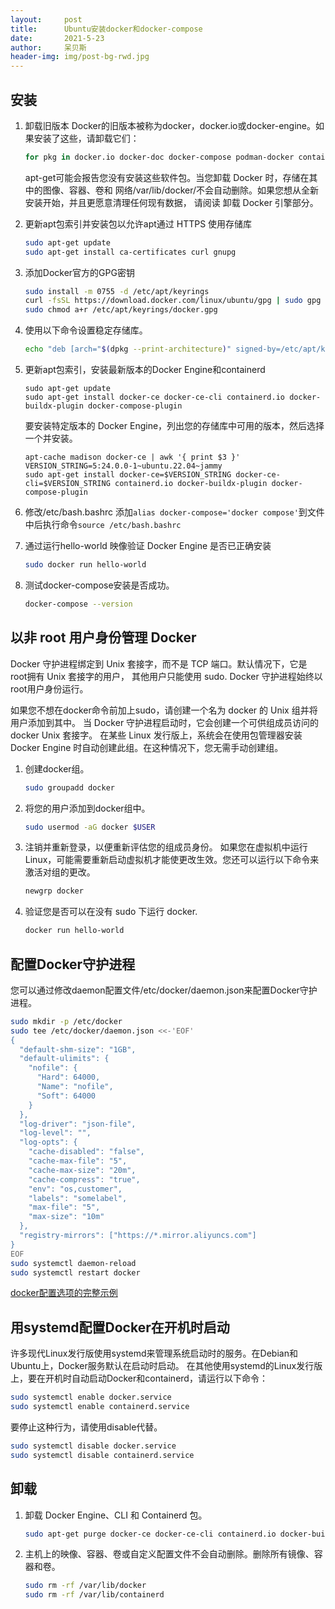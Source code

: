 ```yaml
---
layout:     post
title:      Ubuntu安装docker和docker-compose
date:       2021-5-23
author:     呆贝斯
header-img: img/post-bg-rwd.jpg
---
```

## 安装

1. 卸载旧版本
    Docker的旧版本被称为docker，docker.io或docker-engine。如果安装了这些，请卸载它们：

    ```bash
    for pkg in docker.io docker-doc docker-compose podman-docker containerd runc; do sudo apt-get remove $pkg; done
    ```

    apt-get可能会报告您没有安装这些软件包。当您卸载 Docker 时，存储在其中的图像、容器、卷和
    网络/var/lib/docker/不会自动删除。如果您想从全新安装开始，并且更愿意清理任何现有数据，
    请阅读 卸载 Docker 引擎部分。

2. 更新apt包索引并安装包以允许apt通过 HTTPS 使用存储库

    ```bash
    sudo apt-get update
    sudo apt-get install ca-certificates curl gnupg
    ```

3. 添加Docker官方的GPG密钥

    ```bash
    sudo install -m 0755 -d /etc/apt/keyrings
    curl -fsSL https://download.docker.com/linux/ubuntu/gpg | sudo gpg --dearmor -o /etc/apt/keyrings/docker.gpg
    sudo chmod a+r /etc/apt/keyrings/docker.gpg
    ```

4. 使用以下命令设置稳定存储库。

    ```bash
    echo "deb [arch="$(dpkg --print-architecture)" signed-by=/etc/apt/keyrings/docker.gpg] https://download.docker.com/linux/ubuntu "$(. /etc/os-release && echo "$VERSION_CODENAME")" stable" | sudo tee /etc/apt/sources.list.d/docker.list > /dev/null
    ```

5. 更新apt包索引，安装最新版本的Docker Engine和containerd

    ``` shell
    sudo apt-get update
    sudo apt-get install docker-ce docker-ce-cli containerd.io docker-buildx-plugin docker-compose-plugin
    ```

    要安装特定版本的 Docker Engine，列出您的存储库中可用的版本，然后选择一个并安装。

    ``` shell
    apt-cache madison docker-ce | awk '{ print $3 }'
    VERSION_STRING=5:24.0.0-1~ubuntu.22.04~jammy
    sudo apt-get install docker-ce=$VERSION_STRING docker-ce-cli=$VERSION_STRING containerd.io docker-buildx-plugin docker-compose-plugin
    ```

6. 修改/etc/bash.bashrc
   添加`alias docker-compose='docker compose'`到文件中后执行命令`source /etc/bash.bashrc`

7. 通过运行hello-world 映像验证 Docker Engine 是否已正确安装

    ```bash
    sudo docker run hello-world
    ```

8. 测试docker-compose安装是否成功。

    ```bash
    docker-compose --version
    ```

## 以非 root 用户身份管理 Docker

Docker 守护进程绑定到 Unix 套接字，而不是 TCP 端口。默认情况下，它是 root拥有 Unix 套接字的用户，
其他用户只能使用 sudo. Docker 守护进程始终以root用户身份运行。

如果您不想在docker命令前加上sudo，请创建一个名为 docker 的 Unix 组并将用户添加到其中。
当 Docker 守护进程启动时，它会创建一个可供组成员访问的 docker Unix 套接字。
在某些 Linux 发行版上，系统会在使用包管理器安装 Docker Engine 时自动创建此组。在这种情况下，您无需手动创建组。

1. 创建docker组。

   ```bash
   sudo groupadd docker
   ```

2. 将您的用户添加到docker组中。

   ```bash
   sudo usermod -aG docker $USER
   ```

3. 注销并重新登录，以便重新评估您的组成员身份。
   如果您在虚拟机中运行 Linux，可能需要重新启动虚拟机才能使更改生效。您还可以运行以下命令来激活对组的更改。

   ```bash
   newgrp docker
   ```

4. 验证您是否可以在没有 sudo 下运行 docker.

   ```bash
   docker run hello-world
   ```

## 配置Docker守护进程

您可以通过修改daemon配置文件/etc/docker/daemon.json来配置Docker守护进程。

```bash
sudo mkdir -p /etc/docker
sudo tee /etc/docker/daemon.json <<-'EOF'
{
  "default-shm-size": "1GB",
  "default-ulimits": {
    "nofile": {
      "Hard": 64000,
      "Name": "nofile",
      "Soft": 64000
    }
  },
  "log-driver": "json-file",
  "log-level": "",
  "log-opts": {
    "cache-disabled": "false",
    "cache-max-file": "5",
    "cache-max-size": "20m",
    "cache-compress": "true",
    "env": "os,customer",
    "labels": "somelabel",
    "max-file": "5",
    "max-size": "10m"
  },
  "registry-mirrors": ["https://*.mirror.aliyuncs.com"]
}
EOF
sudo systemctl daemon-reload
sudo systemctl restart docker
```

[docker配置选项的完整示例](https://docs.docker.com/engine/reference/commandline/dockerd/#on-linux)

## 用systemd配置Docker在开机时启动

许多现代Linux发行版使用systemd来管理系统启动时的服务。在Debian和Ubuntu上，Docker服务默认在启动时启动。
在其他使用systemd的Linux发行版上，要在开机时自动启动Docker和containerd，请运行以下命令：

```bash
sudo systemctl enable docker.service
sudo systemctl enable containerd.service
```

要停止这种行为，请使用disable代替。

```bash
sudo systemctl disable docker.service
sudo systemctl disable containerd.service
```

## 卸载

1. 卸载 Docker Engine、CLI 和 Containerd 包。

    ```bash
    sudo apt-get purge docker-ce docker-ce-cli containerd.io docker-buildx-plugin docker-compose-plugin docker-ce-rootless-extras
    ```

2. 主机上的映像、容器、卷或自定义配置文件不会自动删除。删除所有镜像、容器和卷。

    ```bash
    sudo rm -rf /var/lib/docker
    sudo rm -rf /var/lib/containerd
    ```
